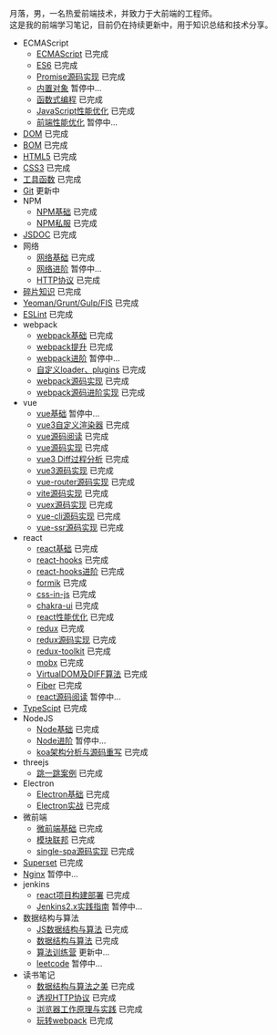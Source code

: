 月落，男，一名热爱前端技术，并致力于大前端的工程师。 <br />
这是我的前端学习笔记，目前仍在持续更新中，用于知识总结和技术分享。

* ECMAScript
  + [ECMAScript](https://github.com/iheora/notes/tree/master/ecmascript/base) 已完成
  + [ES6](https://github.com/iheora/notes/tree/master/ecmascript/es6) 已完成
  + [Promise源码实现](https://github.com/iheora/notes/tree/master/ecmascript/promise) 已完成
  + [内置对象](https://github.com/iheora/notes/tree/master/ecmascript/Built_in_objects) 暂停中...
  + [函数式编程](https://github.com/iheora/notes/tree/master/ecmascript/functional) 已完成
  + [JavaScript性能优化](https://github.com/iheora/notes/tree/master/ecmascript/optimize) 已完成
  + [前端性能优化](https://github.com/iheora/notes/tree/master/ecmascript/front_end_optimize) 暂停中...
* [DOM](https://github.com/iheora/notes/tree/master/dom) 已完成
* [BOM](https://github.com/iheora/notes/tree/master/bom) 已完成
* [HTML5](https://github.com/iheora/notes/tree/master/html5/base) 已完成
* [CSS3](https://github.com/iheora/notes/tree/master/css3) 已完成
* [工具函数](https://github.com/iheora/notes/tree/master/utils) 已完成
* [Git](https://github.com/iheora/notes/tree/master/git) 更新中
* NPM
  + [NPM基础](https://github.com/iheora/notes/tree/master/npm/base) 已完成
  + [NPM私服](https://github.com/iheora/notes/tree/master/npm/repos) 已完成
* [JSDOC](https://github.com/iheora/notes/tree/master/doc) 已完成
* 网络
  + [网络基础](https://github.com/iheora/notes/tree/master/network/base) 已完成
  + [网络进阶](https://github.com/iheora/notes/tree/master/network/plus) 暂停中...
  + [HTTP协议](https://www.yuque.com/yyne87/mw1l9v) 已完成
* [碎片知识](https://github.com/iheora/notes/tree/master/fragment) 已完成
* [Yeoman/Grunt/Gulp/FIS](https://github.com/iheora/notes/tree/master/engineering) 已完成
* [ESLint](https://github.com/iheora/notes/tree/master/eslint) 已完成
* webpack
  * [webpack基础](https://github.com/iheora/notes/tree/master/webpack/webpack) 已完成
  * [webpack提升](https://github.com/iheora/notes/tree/master/webpack/webpack_tencent) 已完成
  * [webpack进阶](https://github.com/iheora/notes/tree/master/webpack/webpack_plus) 暂停中...
  * [自定义loader、plugins](https://github.com/iheora/notes/tree/master/webpack/webpack_write) 已完成
  * [webpack源码实现](https://github.com/iheora/notes/tree/master/webpack/webpack_write) 已完成
  * [webpack源码进阶实现](https://github.com/iheora/notes/tree/master/webpack/webpack_write_plus) 已完成
* vue
  + [vue基础](https://github.com/iheora/notes/tree/master/vue/vue_base) 暂停中...
  + [vue3自定义渲染器](https://github.com/iheora/notes/tree/master/vue/vue3_renderer) 已完成
  + [vue源码阅读](https://github.com/iheora/notes/tree/master/vue/vue_source) 已完成
  + [vue源码实现](https://github.com/iheora/notes/tree/master/vue/vue_source_design) 已完成
  + [vue3 Diff过程分析](https://github.com/iheora/notes/tree/master/vue/vue3_diff) 已完成
  + [vue3源码实现](https://github.com/iheora/notes/tree/master/vue/vue3_source) 已完成
  + [vue-router源码实现](https://github.com/iheora/notes/tree/master/vue/vue_router) 已完成
  + [vite源码实现](https://github.com/iheora/notes/tree/master/vue/vue_vite) 已完成
  + [vuex源码实现](https://github.com/iheora/notes/tree/master/vue/vuex) 已完成
  + [vue-cli源码实现](https://github.com/iheora/notes/tree/master/vue/vue_cli) 已完成
  + [vue-ssr源码实现](https://github.com/iheora/notes/tree/master/vue/vue_ssr) 已完成
* react
  + [react基础](https://github.com/iheora/notes/tree/master/react/react_base) 已完成
  + [react-hooks](https://github.com/iheora/notes/tree/master/react/react_hooks) 已完成
  + [react-hooks进阶](https://github.com/iheora/notes/tree/master/react/react_hooks_plus) 已完成
  + [formik](https://github.com/iheora/notes/tree/master/react/formik) 已完成
  + [css-in-js](https://github.com/iheora/notes/tree/master/react/css_in_js) 已完成
  + [chakra-ui](https://github.com/iheora/notes/tree/master/react/chakra_ui) 已完成
  + [react性能优化](https://github.com/iheora/notes/tree/master/react/optimize) 已完成
  + [redux](https://github.com/iheora/notes/tree/master/react/redux) 已完成
  + [redux源码实现](https://github.com/iheora/notes/tree/master/react/redux) 已完成
  + [redux-toolkit](https://github.com/iheora/notes/tree/master/react/redux) 已完成
  + [mobx](https://github.com/iheora/notes/tree/master/react/mobx) 已完成
  + [VirtualDOM及DIFF算法](https://github.com/iheora/notes/tree/master/react/virtual_dom) 已完成
  + [Fiber](https://github.com/iheora/notes/tree/master/react/Fiber) 已完成
  + [react源码阅读](https://github.com/iheora/notes/tree/master/react/react_source) 暂停中...
* [TypeScipt](https://github.com/iheora/notes/tree/master/typescript) 已完成
* NodeJS
  + [Node基础](https://github.com/iheora/notes/tree/master/node/base) 已完成
  + [Node进阶](https://github.com/iheora/notes/tree/master/node/plus) 暂停中...
  + [koa架构分析与源码重写](https://github.com/iheora/notes/tree/master/node/koa) 已完成
* threejs
  + [跳一跳案例](https://github.com/iheora/notes/tree/master/three.js/jump) 已完成
* Electron
  + [Electron基础](https://github.com/iheora/notes/tree/master/electron/base) 已完成
  + [Electron实战](https://github.com/iheora/notes/tree/master/electron/combat) 已完成
* 微前端
  + [微前端基础](https://github.com/iheora/notes/tree/master/micro_frontends/base) 已完成
  + [模块联邦](https://github.com/iheora/notes/tree/master/micro_frontends/module_federation) 已完成
  + [single-spa源码实现](https://github.com/iheora/notes/tree/master/micro_frontends/source) 已完成
* [Superset](https://github.com/iheora/notes/tree/master/superset) 已完成
* [Nginx](https://github.com/iheora/notes/tree/master/nginx) 暂停中...
* jenkins
  + [react项目构建部署](https://github.com/iheora/notes/tree/master/jenkins/practice) 已完成
  + [Jenkins2.x实践指南](https://github.com/iheora/notes/tree/master/jenkins/jenkins2.x) 暂停中...
* 数据结构与算法
  + [JS数据结构与算法](https://github.com/iheora/notes/tree/master/alg/algorithm) 已完成
  + [数据结构与算法](https://github.com/iheora/notes/tree/master/alg/algorithm_google) 已完成
  + [算法训练营](https://github.com/iheora/notes/tree/master/alg/training) 更新中...
  + [leetcode](https://github.com/iheora/notes/tree/master/alg/leetcode) 暂停中...
* 读书笔记
  + [数据结构与算法之美](https://www.yuque.com/yyne87/lcqfte) 已完成
  + [透视HTTP协议](https://www.yuque.com/yyne87/mw1l9v) 已完成
  + [浏览器工作原理与实践](https://www.yuque.com/yyne87/wwaov6) 已完成
  + [玩转webpack](https://www.yuque.com/yyne87/bx73hd) 已完成